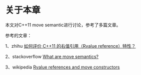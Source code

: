 # 关于本章

本文对C++11 move semantic进行讨论，参考了多篇文章。

参考的文章：

1、zhihu [如何评价 C++11 的右值引用（Rvalue reference）特性？](https://www.zhihu.com/question/22111546)

2、stackoverflow [What are move semantics?](https://stackoverflow.com/questions/3106110/what-are-move-semantics)

3、wikipedia [Rvalue references and move constructors](https://en.wikipedia.org/wiki/C++11#Rvalue_references_and_move_constructors)

